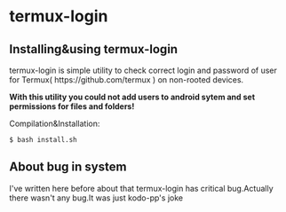 # termux-login
<h2>Installing&using termux-login</h2>
<p>termux-login is simple utility to check correct login and password of user for Termux( https://github.com/termux ) on non-rooted devices.</p>
<p><b> With this utility you could not add users to android sytem and set permissions for files and folders!</b></p>
<p>Compilation&Installation:</p>
  
```
$ bash install.sh
```   
<h2>About bug in system</h2>
<p>I've written here before about that termux-login has critical bug.Actually there wasn't any bug.It was just kodo-pp's joke</p>



  
